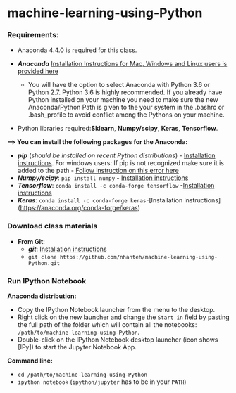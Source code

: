 # machine-learning-using-Python


### Requirements:
* Anaconda 4.4.0 is required for this class. 
* ***Anaconda*** [Installation Instructions for Mac, Windows and Linux users is provided here](https://docs.continuum.io/anaconda/install/)
  * You will have the option to select Anaconda with Python 3.6 or Python 2.7. Python 3.6 is highly recommended.
  If you already have Python installed on your machine you need to make sure the new Anaconda/Python Path is given to the your system in the .bashrc or .bash_profile to avoid conflict among the Pythons on your machine.
 
* Python libraries required:**Sklearn**, **Numpy/scipy**, **Keras**, **Tensorflow**.

**==> You can install the following packages for the Anaconda:**
* ***pip*** (*should be installed on recent Python distributions*) -  [Installation instructions](http://python-packaging-user-guide.readthedocs.io/installing/#install-pip-setuptools-and-wheel). For windows users: If pip is not recognized make sure it is added to the path - [Follow instruction on this error here](http://stackoverflow.com/questions/23708898/pip-is-not-recognized-as-an-internal-or-external-command)
* ***Numpy/scipy***:    ```pip install numpy``` - [Installation instructions](http://www.scipy.org/scipylib/building/index.html)
* ***Tensorflow***:  ```conda install -c conda-forge tensorflow``` -[Installation instructions](https://www.tensorflow.org/install/#anaconda_installation)
* ***Keras***:  ```conda install -c conda-forge keras```-[Installation instructions] (https://anaconda.org/conda-forge/keras)


### Download class materials
* **From Git**:
  * ***git***: [Installation instructions](https://git-scm.com/book/en/v2/Getting-Started-Installing-Git)
  * ```git clone https://github.com/nhanteh/machine-learning-using-Python.git```

### Run IPython Notebook
**Anaconda distribution:**
* Copy the IPython Notebook launcher from the menu to the desktop.
* Right click on the new launcher and change the ```Start in``` field by pasting the full path of the folder which will contain all the notebooks: ```/path/to/machine-learning-using-Python```.
* Double-click on the IPython Notebook desktop launcher (icon shows [IPy]) to start the Jupyter Notebook App.

**Command line:**
* ```cd /path/to/machine-learning-using-Python```
* ```ipython notebook``` (```ipython/jupyter``` has to be in your ```PATH```)
